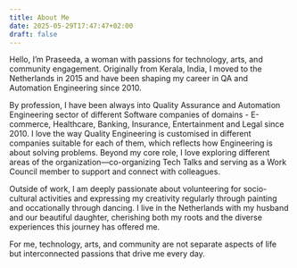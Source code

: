 ```yaml
---
title: About Me
date: 2025-05-29T17:47:47+02:00
draft: false
---
```

Hello, I’m Praseeda, a woman with passions for technology, arts, and community engagement. Originally from Kerala, India, I moved to the Netherlands in 2015 and have been shaping my career in QA and Automation Engineering since 2010.

By profession, I have been always into Quality Assurance and Automation Engineering sector of different Software companies of domains - E-commerce, Healthcare, Banking, Insurance, Entertainment and Legal since 2010. I love the way Quality Engineering is customised in different companies suitable for each of them, which reflects how Engineering is about solving problems. Beyond my core role, I love exploring different areas of the organization—co-organizing Tech Talks and serving as a Work Council member to support and connect with colleagues.

Outside of work, I am deeply passionate about volunteering for socio-cultural activities and expressing my creativity regularly through painting and occationally through dancing. I live in the Netherlands with my husband and our beautiful daughter, cherishing both my roots and the diverse experiences this journey has offered me.

For me, technology, arts, and community are not separate aspects of life but interconnected passions that drive me every day.
